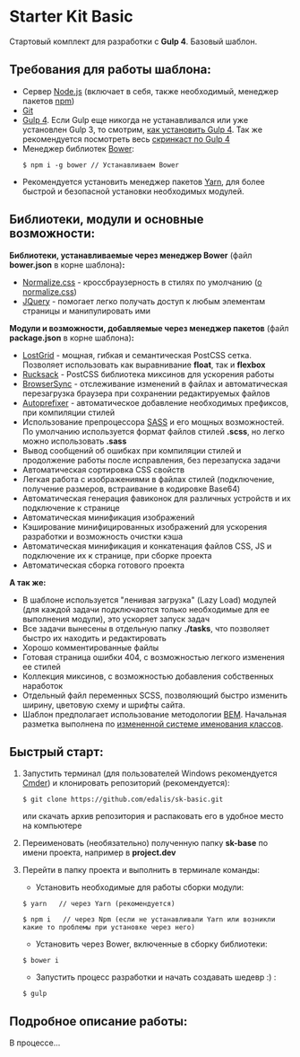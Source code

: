 # Starter Kit Basic
Стартовый комплект для разработки с **Gulp 4**. Базовый шаблон.

## Требования для работы шаблона:

- Сервер [Node.js](https://nodejs.org/en/) (включает в себя, также необходимый, менеджер пакетов [npm](https://www.npmjs.com/))
- [Git](https://git-scm.com/)
- [Gulp 4](http://gulpjs.com/). Если Gulp еще никогда не устанавливался или уже установлен Gulp 3, то смотрим, [как установить Gulp 4](https://www.youtube.com/watch?v=xptUdO3GuG8&list=PLDyvV36pndZFLTE13V4qNWTZbeipNhCgQ&index=2). Так же рекомендуется посмотреть весь [скринкаст по Gulp 4](https://www.youtube.com/watch?v=uPk6lQoTThE&list=PLDyvV36pndZFLTE13V4qNWTZbeipNhCgQ)
- Менеджер библиотек [Bower](https://bower.io/):
  ```
  $ npm i -g bower // Устанавливаем Bower
  ```
- Рекомендуется установить менеджер пакетов [Yarn](https://yarnpkg.com/en/), для более быстрой и безопасной установки необходимых модулей.

## Библиотеки, модули и основные возможности:

**Библиотеки, устанавливаемые через менеджер Bower** (файл **bower.json** в корне шаблона)**:**
 - [Normalize.css](https://github.com/necolas/normalize.css) - кроссбраузерность в стилях по умолчанию ([о normalize.css](https://htmlacademy.ru/blog/64-about-normalize-css))
 - [JQuery](https://github.com/jquery/jquery) - помогает легко получать доступ к любым элементам страницы и манипулировать ими

**Модули и возможности, добавляемые через менеджер пакетов** (файл **package.json** в корне шаблона)**:**
 - [LostGrid](http://lostgrid.org/) - мощная, гибкая и семантическая PostCSS сетка. Позволяет использовать как выравнивание **float**, так и **flexbox**
 - [Rucksack](https://simplaio.github.io/rucksack/) - PostCSS библиотека миксинов для ускорения работы
 - [BrowserSync](https://browsersync.io/) - отслеживание изменений в файлах и автоматическая перезагрузка браузера при сохранении редактируемых файлов
 - [Autoprefixer](https://github.com/postcss/autoprefixer) - автоматическое добавление необходимых префиксов, при компиляции стилей
 - Использование препроцессора [SASS](http://sass-scss.ru/) и его мощных возможностей. По умолчанию используется формат файлов стилей **.scss**, но легко можно использовать **.sass**
 - Вывод сообщений об ошибках при компиляции стилей и продолжение работы после исправления, без перезапуска задачи
 - Автоматическая сортировка CSS свойств
 - Легкая работа с изображениями в файлах стилей (подключение, получение размеров, встраивание в кодировке Base64)
 - Автоматическая генерация фавиконок для различных устройств и их подключение к странице
 - Автоматическая минификация изображений
 - Кэширование минифицированных изображений для ускорения разработки и возможность очистки кэша
 - Автоматическая минификация и конкатенация файлов CSS, JS и подключение их к странице, при сборке проекта
 - Автоматическая сборка готового проекта

**А так же:**
 - В шаблоне используется "ленивая загрузка" (Lazy Load) модулей (для каждой задачи подключаются только необходимые для ее выполнения модули), это ускоряет запуск задач
 - Все задачи вынесены в отдельную папку **./tasks**, что позволяет быстро их находить и редактировать
 - Хорошо комментированные файлы
 - Готовая страница ошибки 404, с возможностью легкого изменения ее стилей
 - Коллекция миксинов, с возможностью добавления собственных наработок
 - Отдельный файл переменных SCSS, позволяющий быстро изменить ширину, цветовую схему и шрифты сайта.
 - Шаблон предполагает использование методологии [BEM](https://ru.bem.info/). Начальная разметка выполнена по [измененной системе именования классов](http://frontender.info/MindBEMding/).

## Быстрый старт:

1. Запустить терминал (для пользователей Windows рекомендуется [Cmder](http://cmder.net/)) и клонировать репозиторий (рекомендуется):
   ```
   $ git clone https://github.com/edalis/sk-basic.git
   ```
   или скачать архив репозитория и распаковать его в удобное место на компьютере

2. Переименовать (необязательно) полученную папку **sk-base** по имени проекта, например в **project.dev**

3. Перейти в папку проекта и выполнить в терминале команды:

   - Установить необходимые для работы сборки модули:
   ```
   $ yarn   // через Yarn (рекомендуется)
   ```

   ```
   $ npm i   // через Npm (если не устанавливали Yarn или возникли какие то проблемы при установке через него)
   ```

   - Установить через Bower, включенные в сборку библиотеки:
   ```
   $ bower i
   ```

   - Запустить процесс разработки и начать создавать шедевр :) :
   ```
   $ gulp
   ```

## Подробное описание работы:

В процессе...
